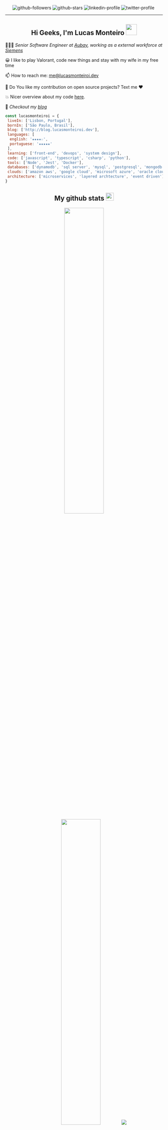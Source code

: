<p align="center">
<img src="https://img.shields.io/github/followers/lucasmonteiroi?style=social" alt="github-followers" />
<img src="https://img.shields.io/github/stars/lucasmonteiroi?style=social" alt="github-stars" />
<img src="https://img.shields.io/badge/-lucasmonteiroi-blue?style=flat-square&logo=Linkedin&logoColor=white&link=https://www.linkedin.com/in/lucasmonteiroi/" alt="linkedin-profile" />
<img src="https://img.shields.io/twitter/follow/lucasmonteiroi" alt="twitter-profile" />
<img src="" alt="" />
</p>

---

<h2 align="center">Hi Geeks, I'm Lucas Monteiro <img src="https://media.giphy.com/media/hvRJCLFzcasrR4ia7z/giphy.gif" width="35"></h2>

👨🏾‍💻 *Senior Software Engineer at [Aubay](https://www.aubay.pt/),  working as a external workforce at [Siemens](https://www.siemens.com/global/en.html)*

😀 I like to play Valorant, code new things and stay with my wife in my free time

📫 How to reach me: [me@lucasmonteiroi.dev](mailto:me@lucasmonteiroi.dev)

👯 Do You like my contribution on open source projects? Text me ❤️

💥 Nicer overview about my code [here](https://octoprofile.vercel.app/user?id=lucasmonteiroi).

📓 *Checkout my [blog](https://blog.lucasmonteiroi.dev)*

```javascript
const lucasmonteiroi = {
 liveIn: ['Lisbon, Portugal'],
 bornIn: ['São Paulo, Brasil'],
 blog: ['http://blog.lucasmonteiroi.dev'],
 languages: [
  english: '★★★★☆',
  portuguese: '★★★★★'
 ],
 learning: ['front-end', 'devops', 'system design'],
 code: ['javascript', 'typescript', 'csharp', 'python'],
 tools: ['Node', 'Jest', 'Docker'],
 databases: ['dynamodb', 'sql server', 'mysql', 'postgresql', 'mongodb', 'neo4j'],
 clouds: ['amazon aws', 'google cloud', 'microsoft azure', 'oracle cloud'],
 architecture: ['microservices', 'layered archtecture', 'event driven']
}
```

<h2 align="center"> My github stats <img src="https://media.giphy.com/media/iY8CRBdQXODJSCERIr/giphy.gif" width="25"></h2>

<p align="center">
  <img height="50%" width="auto" src ="https://github-readme-stats.vercel.app/api?username=lucasmonteiroi&show_icons=true&count_private=true&theme=darcula&hide_border=true&hide=issues,contribs&bg_color=00000000%22">
  <img height="50%" width="auto" src ="https://github-readme-stats.vercel.app/api/top-langs/?username=lucasmonteiroi&layout=compact&hide_border=true&theme=darcula&bg_color=00000000&langs_count=6&hide=jupyter%20notebook,tex,css,php&exclude_repo=Pacman-AI">
<img src ="https://github-readme-streak-stats.herokuapp.com/?user=lucasmonteiroi&theme=darcula&hide_border=true&background=FFFFFF00">
</p>

